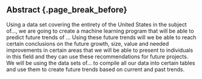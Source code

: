 ## Abstract {.page_break_before}
Using a data set covering the entirety of the United States in the subject of..., we are going to create a machine learning program that will be able to predict future trends of ... Using these future trends will we be able to reach certain conclusions on the future growth, size, value and needed improvements in certain areas that we will be able to present to individuals in this field and they can use these recommendations for future projects. We will be using the data sets of... to compile all our data into certain tables and use them to create future trends based on current and past trends. 

